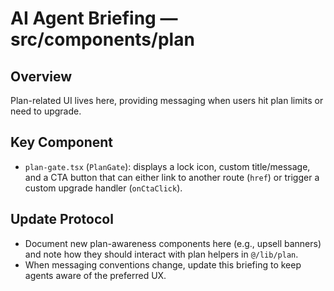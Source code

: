 # AI Agent Briefing — src/components/plan

## Overview
Plan-related UI lives here, providing messaging when users hit plan limits or need to upgrade.

## Key Component
- `plan-gate.tsx` (`PlanGate`): displays a lock icon, custom title/message, and a CTA button that can either link to another route (`href`) or trigger a custom upgrade handler (`onCtaClick`).

## Update Protocol
- Document new plan-awareness components here (e.g., upsell banners) and note how they should interact with plan helpers in `@/lib/plan`.
- When messaging conventions change, update this briefing to keep agents aware of the preferred UX.
